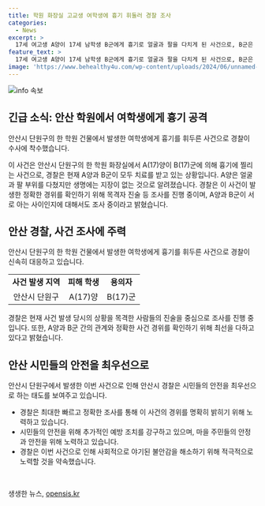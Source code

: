 ```yaml
---
title: 학원 화장실 고교생 여학생에 흉기 휘둘러 경찰 조사
categories:
  - News
excerpt: >
  17세 여고생 A양이 17세 남학생 B군에게 흉기로 얼굴과 팔을 다치게 된 사건으로, B군은 인근 아파트에서 투신하며 심정지 상태로 발견됐다. A양과 B군은 현재 치료를 받고 있으며, 경찰은 목격자 진술 등을 토대로 정확한 사건 경위를 조사 중이다. 사건의 배경과 관련된 자세한 내용이 계속 나오면서 사람들의 호기심을 자극하고 있다.
feature_text: >
  17세 여고생 A양이 17세 남학생 B군에게 흉기로 얼굴과 팔을 다치게 된 사건으로, B군은 인근 아파트에서 투신하며 심정지 상태로 발견됐다. A양과 B군은 현재 치료를 받고 있으며, 경찰은 목격자 진술 등을 토대로 정확한 사건 경위를 조사 중이다. 사건의 배경과 관련된 자세한 내용이 계속 나오면서 사람들의 호기심을 자극하고 있다.
image: 'https://www.behealthy4u.com/wp-content/uploads/2024/06/unnamed-file.png'
---
```


<p><img src="https://www.behealthy4u.com/wp-content/uploads/2024/06/unnamed-file.png" alt="info 속보" /></p>

<h2 data-ke-size="size26">긴급 소식: 안산 학원에서 여학생에게 흉기 공격</h2>

<p>안산시 단원구의 한 학원 건물에서 발생한 여학생에게 흉기를 휘두른 사건으로 경찰이 수사에 착수했습니다.</p>

<p data-ke-size="size16">이 사건은 안산시 단원구의 한 학원 화장실에서 A(17)양이 B(17)군에 의해 흉기에 찔리는 사건으로, 경찰은 현재 A양과 B군이 모두 치료를 받고 있는 상황입니다. A양은 얼굴과 팔 부위를 다쳤지만 생명에는 지장이 없는 것으로 알려졌습니다. 경찰은 이 사건이 발생한 정확한 경위를 확인하기 위해 목격자 진술 등 조사를 진행 중이며, A양과 B군이 서로 아는 사이인지에 대해서도 조사 중이라고 밝혔습니다.</p>

<h2 data-ke-size="size26">안산 경찰, 사건 조사에 주력</h2>

<p>안산시 단원구의 한 학원 건물에서 발생한 여학생에게 흉기를 휘두른 사건으로 경찰이 신속히 대응하고 있습니다.</p>

<table>
    <tbody>
        <tr>
            <td style="text-align: center; height: 17px;"><b>사건 발생 지역</b></td>
            <td style="text-align: center; height: 17px;"><b>피해 학생</b></td>
            <td style="text-align: center; height: 17px;"><b>용의자</b></td>
        </tr>
        <tr>
            <td style="text-align: center; height: 17px;">안산시 단원구</td>
            <td style="text-align: center; height: 17px;">A(17)양</td>
            <td style="text-align: center; height: 17px;">B(17)군</td>
        </tr>
    </tbody>
</table>

<p data-ke-size="size16">경찰은 현재 사건 발생 당시의 상황을 목격한 사람들의 진술을 중심으로 조사를 진행 중입니다. 또한, A양과 B군 간의 관계와 정확한 사건 경위를 확인하기 위해 최선을 다하고 있다고 밝혔습니다.</p>

<h2 data-ke-size="size26">안산 시민들의 안전을 최우선으로</h2>

<p>안산시 단원구에서 발생한 이번 사건으로 인해 안산시 경찰은 시민들의 안전을 최우선으로 하는 태도를 보여주고 있습니다.</p>

<ul>
    <li>경찰은 최대한 빠르고 정확한 조사를 통해 이 사건의 경위를 명확히 밝히기 위해 노력하고 있습니다.</li>
    <li>시민들의 안전을 위해 추가적인 예방 조치를 강구하고 있으며, 마을 주민들의 안정과 안전을 위해 노력하고 있습니다.</li>
    <li>경찰은 이번 사건으로 인해 사회적으로 야기된 불안감을 해소하기 위해 적극적으로 노력할 것을 약속했습니다.</li>
</ul>

<p data-ke-size="size16">&nbsp;</p>
생생한 뉴스, <a href="https://opensis.kr" rel="dofollow">opensis.kr</a>


